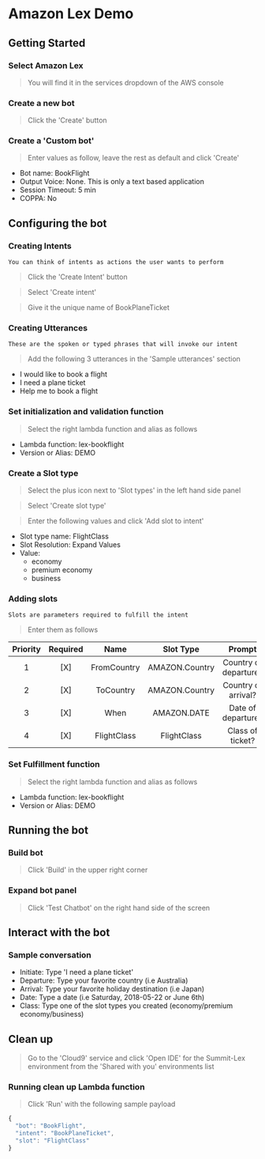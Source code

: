 # Amazon Lex Demo

## Getting Started

### Select Amazon Lex
> You will find it in the services dropdown of the AWS console

### Create a new bot
> Click the 'Create' button

### Create a 'Custom bot'
> Enter values as follow, leave the rest as default and click 'Create'

* Bot name: BookFlight
* Output Voice: None. This is only a text based application
* Session Timeout: 5 min
* COPPA: No

## Configuring the bot

### Creating Intents
```You can think of intents as actions the user wants to perform```

> Click the 'Create Intent' button

> Select 'Create intent'

> Give it the unique name of BookPlaneTicket

### Creating Utterances
```These are the spoken or typed phrases that will invoke our intent```

> Add the following 3 utterances in the 'Sample utterances' section

* I would like to book a flight
* I need a plane ticket
* Help me to book a flight

### Set initialization and validation function
> Select the right lambda function and alias as follows

* Lambda function: lex-bookflight
* Version or Alias: DEMO

### Create a Slot type
> Select the plus icon next to 'Slot types' in the left hand side panel

> Select 'Create slot type'

> Enter the following values and click 'Add slot to intent'

* Slot type name: FlightClass
* Slot Resolution: Expand Values
* Value:
  * economy
  * premium economy
  * business

### Adding slots
```Slots are parameters required to fulfill the intent```
> Enter them as follows

|Priority|Required|Name|Slot Type|Prompt|
|:------:|:------:|:--:|:-------:|:----:|
|1| [X]|FromCountry|AMAZON.Country|Country of departure?|
|2| [X]|ToCountry|AMAZON.Country|Country of arrival?|
|3| [X]|When|AMAZON.DATE|Date of departure?|
|4| [X]|FlightClass|FlightClass|Class of ticket?|

### Set Fulfillment function

> Select the right lambda function and alias as follows

* Lambda function: lex-bookflight
* Version or Alias: DEMO

## Running the bot

### Build bot
> Click 'Build' in the upper right corner

### Expand bot panel
> Click 'Test Chatbot' on the right hand side of the screen

## Interact with the bot

### Sample conversation

* Initiate: Type 'I need a plane ticket'
* Departure: Type your favorite country (i.e Australia)
* Arrival: Type your favorite holiday destination (i.e Japan)
* Date: Type a date (i.e Saturday, 2018-05-22 or June 6th)
* Class: Type one of the slot types you created (economy/premium economy/business)

## Clean up
> Go to the 'Cloud9' service and click 'Open IDE' for the Summit-Lex environment from the 'Shared with you' environments list

### Running clean up Lambda function
> Click 'Run' with the following sample payload

```javascript
{
  "bot": "BookFlight",
  "intent": "BookPlaneTicket",
  "slot": "FlightClass"
}
```